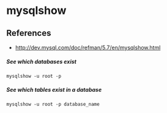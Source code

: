 # mysqlshow

## References
* http://dev.mysql.com/doc/refman/5.7/en/mysqlshow.html

##### See which databases exist
```
mysqlshow -u root -p
```

##### See which tables exist in a database
```
mysqlshow -u root -p database_name
```
